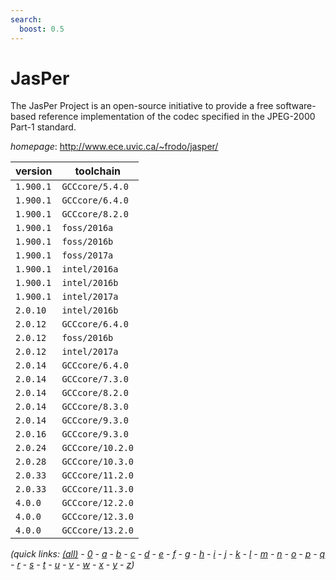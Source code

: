 ```yaml
---
search:
  boost: 0.5
---
```

# JasPer

The JasPer Project is an open-source initiative to provide a free  software-based reference implementation of the codec specified in the JPEG-2000 Part-1 standard.

*homepage*: <http://www.ece.uvic.ca/~frodo/jasper/>

version | toolchain
--------|----------
``1.900.1`` | ``GCCcore/5.4.0``
``1.900.1`` | ``GCCcore/6.4.0``
``1.900.1`` | ``GCCcore/8.2.0``
``1.900.1`` | ``foss/2016a``
``1.900.1`` | ``foss/2016b``
``1.900.1`` | ``foss/2017a``
``1.900.1`` | ``intel/2016a``
``1.900.1`` | ``intel/2016b``
``1.900.1`` | ``intel/2017a``
``2.0.10`` | ``intel/2016b``
``2.0.12`` | ``GCCcore/6.4.0``
``2.0.12`` | ``foss/2016b``
``2.0.12`` | ``intel/2017a``
``2.0.14`` | ``GCCcore/6.4.0``
``2.0.14`` | ``GCCcore/7.3.0``
``2.0.14`` | ``GCCcore/8.2.0``
``2.0.14`` | ``GCCcore/8.3.0``
``2.0.14`` | ``GCCcore/9.3.0``
``2.0.16`` | ``GCCcore/9.3.0``
``2.0.24`` | ``GCCcore/10.2.0``
``2.0.28`` | ``GCCcore/10.3.0``
``2.0.33`` | ``GCCcore/11.2.0``
``2.0.33`` | ``GCCcore/11.3.0``
``4.0.0`` | ``GCCcore/12.2.0``
``4.0.0`` | ``GCCcore/12.3.0``
``4.0.0`` | ``GCCcore/13.2.0``


*(quick links: [(all)](../index.md) - [0](../0/index.md) - [a](../a/index.md) - [b](../b/index.md) - [c](../c/index.md) - [d](../d/index.md) - [e](../e/index.md) - [f](../f/index.md) - [g](../g/index.md) - [h](../h/index.md) - [i](../i/index.md) - [j](../j/index.md) - [k](../k/index.md) - [l](../l/index.md) - [m](../m/index.md) - [n](../n/index.md) - [o](../o/index.md) - [p](../p/index.md) - [q](../q/index.md) - [r](../r/index.md) - [s](../s/index.md) - [t](../t/index.md) - [u](../u/index.md) - [v](../v/index.md) - [w](../w/index.md) - [x](../x/index.md) - [y](../y/index.md) - [z](../z/index.md))*

